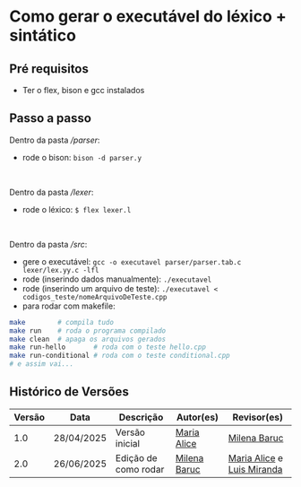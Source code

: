 # Como gerar o executável do léxico + sintático

## Pré requisitos

- Ter o flex, bison e gcc instalados

## Passo a passo

Dentro da pasta _/parser_:

- rode o bison: `bison -d parser.y`

<br>

Dentro da pasta _/lexer_:


- rode o léxico: `$ flex lexer.l`

<br>

Dentro da pasta _/src_:

- gere o executável: `gcc -o executavel parser/parser.tab.c lexer/lex.yy.c -lfl`
- rode (inserindo dados manualmente): `./executavel`
- rode (inserindo um arquivo de teste): `./executavel < codigos_teste/nomeArquivoDeTeste.cpp`
- para rodar com makefile: 
```bash
make        # compila tudo
make run    # roda o programa compilado
make clean  # apaga os arquivos gerados
make run-hello       # roda com o teste hello.cpp
make run-conditional # roda com o teste conditional.cpp
# e assim vai...
```


## Histórico de Versões

| Versão |    Data    | Descrição                       | Autor(es)                                 | Revisor(es)                                         |
|--------|:----------:|---------------------------------|-------------------------------------------|-----------------------------------------------------|
| 1.0    | 28/04/2025 | Versão inicial | [Maria Alice](https://github.com/Maliz30) | [Milena Baruc](https://github.com/MilenaBaruc) |
| 2.0    | 26/06/2025 | Edição de como rodar | [Milena Baruc](https://github.com/MilenaBaruc) | [Maria Alice](https://github.com/Maliz30) e [Luis Miranda](https://github.com/LuisMiranda10) |
